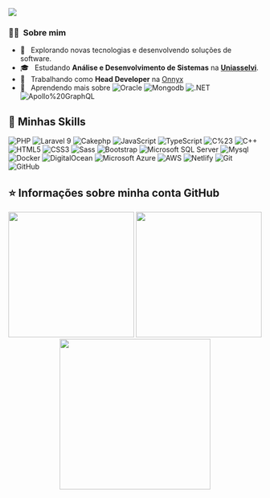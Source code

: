 ![](https://komarev.com/ghpvc/?username=luidyreis&color=006bed)

<h3> 🙇‍♂️ &nbsp;Sobre mim </h3>

- 🤔 &nbsp; Explorando novas tecnologias e desenvolvendo soluções de software.
- 🎓 &nbsp; Estudando <strong>Análise e Desenvolvimento de Sistemas</strong> na <a href="https://portal.uniasselvi.com.br/"><strong>Uniasselvi</strong></a>.
- 💼 &nbsp; Trabalhando como <strong>Head Developer</strong> na <a href="https://onnyx.com.br/">Onnyx</a>
- 🌱 &nbsp; Aprendendo mais sobre
   ![Oracle](https://img.shields.io/badge/Oracle-F80000?style=flat-square&logo=oracle&logoColor=black)
   ![Mongodb](https://img.shields.io/badge/MongoDB-4EA94B?style=flat-square&logo=mongodb&logoColor=white)
   ![.NET](https://img.shields.io/badge/.NET-512BD4?style=flat-square&logo=dotnet&logoColor=white)
   ![Apollo%20GraphQL](https://img.shields.io/badge/Apollo%20GraphQL-311C87?&style=flat-square&logo=Apollo%20GraphQL&logoColor=white)

## 🚀 Minhas Skills

  ![PHP](https://img.shields.io/badge/PHP-777BB4?style=flat-square&logo=php&logoColor=white)
  ![Laravel 9](https://img.shields.io/badge/Laravel-FF2D20?style=flat-square&logo=laravel&logoColor=white)
  ![Cakephp](https://img.shields.io/badge/Cakephp-D33C43?style=flat-square&logo=cakephp&logoColor=white)
  ![JavaScript](https://img.shields.io/badge/JavaScript-black?style=flat-square&logo=javascript)
  ![TypeScript](https://img.shields.io/badge/TypeScript-007ACC?style=flat-square&logo=typescript&logoColor=white)
  ![C%23](https://img.shields.io/badge/C%23-239120?style=flat-square&logo=c-sharp&logoColor=white)
  ![C++](https://img.shields.io/badge/C%2B%2B-00599C?style=flat-square&logo=c%2B%2B&logoColor=white)
  ![HTML5](https://img.shields.io/badge/HTML5-E34F26?style=flat-square&logo=html5&logoColor=white)
  ![CSS3](https://img.shields.io/badge/CSS3-1572B6?style=flat-square&logo=css3)
  ![Sass](https://img.shields.io/badge/Sass-CC6699?style=flat-square&logo=sass&logoColor=white)
  ![Bootstrap](https://img.shields.io/badge/Bootstrap-563D7C?style=flat-square&logo=bootstrap&logoColor=white)
  ![Microsoft SQL Server](https://img.shields.io/badge/SQL%20Server-CC2927?style=flat-square&logo=microsoft-sql-server&logoColor=white)
  ![Mysql](https://img.shields.io/badge/MySQL-00000F?style=flat-square&logo=mysql&logoColor=white)
  ![Docker](https://img.shields.io/badge/-Docker-2496ED?style=flat-square&logo=docker&logoColor=white)
  ![DigitalOcean](https://img.shields.io/badge/DigitalOcean-0080FF?flat-square&logo=digitalocean&logoColor=white)
  ![Microsoft Azure](https://img.shields.io/badge/Microsoft%20Azure-0089D6?style=flat-square&logo=microsoft-azure&logoColor=white)
  ![AWS](https://img.shields.io/badge/Amazon_AWS-232F3E?style=flat-square&logo=amazon-aws&logoColor=white)
  ![Netlify](https://img.shields.io/badge/Netlify-00C7B7?style=flat-square&logo=netlify&logoColor=white)
  ![Git](https://img.shields.io/badge/-Git-black?style=flat-square&logo=git)
  ![GitHub](https://img.shields.io/badge/-GitHub-181717?style=flat-square&logo=github)

## ⭐ Informações sobre minha conta GitHub

<div align="center">
  <img height="250em" src="https://github-readme-stats-git-masterrstaa-rickstaa.vercel.app/api?username=luidyreis&show_icons=true&include_all_commits=true&theme=dracula"/>
  <img height="250em" src="https://github-readme-stats.vercel.app/api/top-langs/?username=luidyreis&theme=dracula"/>
</div>
<div align="center">
   <img height="300em" src="https://github-profile-summary-cards.vercel.app/api/cards/profile-details?username=luidyreis&theme=dracula"/>
</div>
